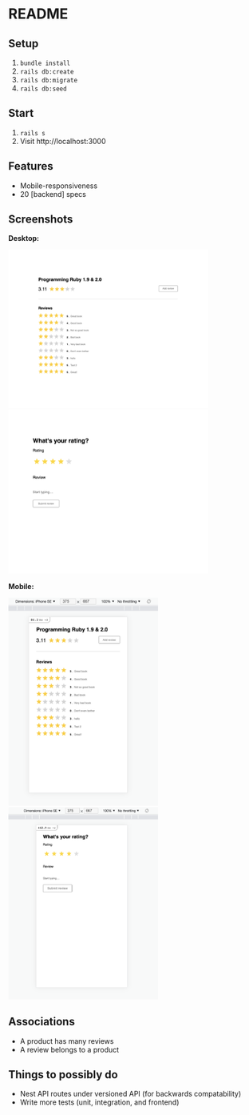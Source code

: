 # README

## Setup
1. `bundle install`
2. `rails db:create`
3. `rails db:migrate`
4. `rails db:seed`

## Start
1. `rails s`
2. Visit http://localhost:3000


## Features
- Mobile-responsiveness
- 20 [backend] specs

## Screenshots
__Desktop:__

<img src="./public/images/mvp_product_show.png" width="400" />
<br/>
<img src="./public/images/mvp_product_review.png" width="400" />
<br/>

__Mobile:__

<img src="./public/images/mvp_product_show_mobile.png" width="300" />
<br/>
<img src="./public/images/mvp_product_review_mobile.png" width="300" />

## Associations
- A product has many reviews
- A review belongs to a product


## Things to possibly do
- Nest API routes under versioned API (for backwards compatability)
- Write more tests (unit, integration, and frontend)

